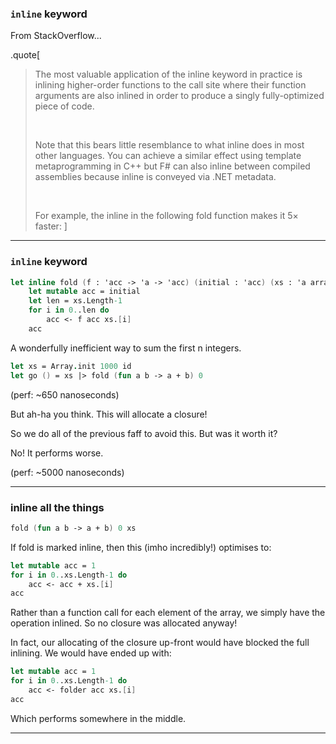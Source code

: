 
### `inline` keyword

From StackOverflow...

.quote[
> The most valuable application of the inline keyword in practice is inlining
higher-order functions to the call site where their function arguments are also
inlined in order to produce a singly fully-optimized piece of code.
>
> &nbsp;
>
> Note that this bears little resemblance to what inline does in most other languages.
You can achieve a similar effect using template metaprogramming in C++ but F# can
also inline between compiled assemblies because inline is conveyed via .NET metadata.
>
> &nbsp;
>
> For example, the inline in the following fold function makes it 5× faster:
]

---

### `inline` keyword

```fsharp
let inline fold (f : 'acc -> 'a -> 'acc) (initial : 'acc) (xs : 'a array) : 'acc =
    let mutable acc = initial
    let len = xs.Length-1
    for i in 0..len do
        acc <- f acc xs.[i]
    acc
```

A wonderfully inefficient way to sum the first n integers.

```fsharp
let xs = Array.init 1000 id
let go () = xs |> fold (fun a b -> a + b) 0
```

(perf: ~650 nanoseconds)

But ah-ha you think. This will allocate a closure!

So we do all of the previous faff to avoid this. But was it worth it?

No! It performs worse.

(perf: ~5000 nanoseconds)

---

### inline all the things

```fsharp
fold (fun a b -> a + b) 0 xs
```

If fold is marked inline, then this (imho incredibly!) optimises to:

```fsharp
let mutable acc = 1
for i in 0..xs.Length-1 do
    acc <- acc + xs.[i]
acc
```

Rather than a function call for each element of the array, we simply have the operation inlined.
So no closure was allocated anyway!

In fact, our allocating of the closure up-front would have blocked the full inlining.
We would have ended up with:

```fsharp
let mutable acc = 1
for i in 0..xs.Length-1 do
    acc <- folder acc xs.[i]
acc
```

Which performs somewhere in the middle.

---
